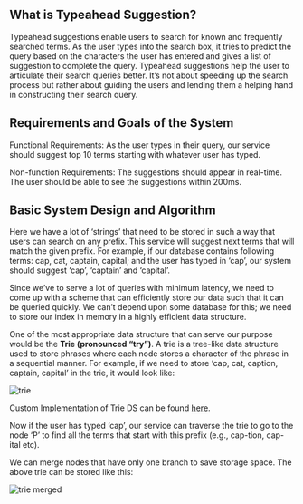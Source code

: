 ## What is Typeahead Suggestion?
Typeahead suggestions enable users to search for known and frequently searched terms. As the user types into the search box, it tries to predict the query based on the characters the user has entered and gives a list of suggestion to complete the query. Typeahead suggestions help the user to articulate their search queries better. It’s not about speeding up the search process but rather about guiding the users and lending them a helping hand in constructing their search query.

## Requirements and Goals of the System
Functional Requirements: As the user types in their query, our service should suggest top 10 terms starting with whatever user has typed.

Non-function Requirements: The suggestions should appear in real-time. The user should be able to see the suggestions within 200ms.

## Basic System Design and Algorithm
Here we have a lot of ‘strings’ that need to be stored in such a way that users can search on any prefix. This service will suggest next terms that will match the given prefix. For example, if our database contains following terms: cap, cat, captain, capital; and the user has typed in ‘cap’, our system should suggest ‘cap’, ‘captain’ and ‘capital’.

Since we’ve to serve a lot of queries with minimum latency, we need to come up with a scheme that can efficiently store our data such that it can be queried quickly. We can’t depend upon some database for this; we need to store our index in memory in a highly efficient data structure.

One of the most appropriate data structure that can serve our purpose would be the **Trie (pronounced “try”)**. A trie is a tree-like data structure used to store phrases where each node stores a character of the phrase in a sequential manner. For example, if we need to store ‘cap, cat, caption, captain, capital’ in the trie, it would look like:

![trie](https://user-images.githubusercontent.com/6800366/41505471-a3ebe0a2-7227-11e8-8745-cd6cf3e3ffe5.PNG)

Custom Implementation of Trie DS can be found [here].

Now if the user has typed ‘cap’, our service can traverse the trie to go to the node ‘P’ to find all the terms that start with this prefix (e.g., cap-tion, cap-ital etc).

We can merge nodes that have only one branch to save storage space. The above trie can be stored like this:

![trie merged](https://user-images.githubusercontent.com/6800366/41505565-3bad53e8-7229-11e8-8e0a-c7eb54e02a6c.PNG)







[here]: https://github.com/syrilster/DataStructuresAndAlgo/tree/master/src/Trie

